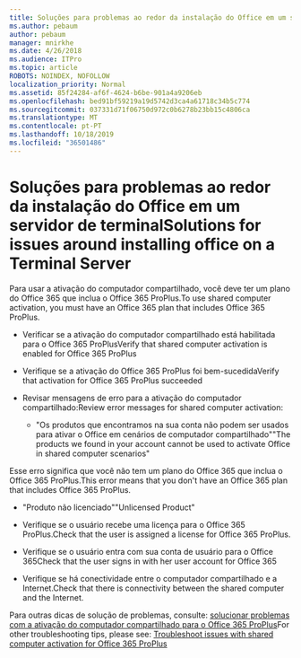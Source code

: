 ```yaml
---
title: Soluções para problemas ao redor da instalação do Office em um servidor de terminal
ms.author: pebaum
author: pebaum
manager: mnirkhe
ms.date: 4/26/2018
ms.audience: ITPro
ms.topic: article
ROBOTS: NOINDEX, NOFOLLOW
localization_priority: Normal
ms.assetid: 85f24284-af6f-4624-b6be-901a4a9206eb
ms.openlocfilehash: bed91bf59219a19d5742d3ca4a61718c34b5c774
ms.sourcegitcommit: 037331d71f06750d972c0b6278b23bb15c4806ca
ms.translationtype: MT
ms.contentlocale: pt-PT
ms.lasthandoff: 10/18/2019
ms.locfileid: "36501486"
---
```

# <a name="solutions-for-issues-around-installing-office-on-a-terminal-server"></a><span data-ttu-id="06121-102">Soluções para problemas ao redor da instalação do Office em um servidor de terminal</span><span class="sxs-lookup"><span data-stu-id="06121-102">Solutions for issues around installing office on a Terminal Server</span></span>

<span data-ttu-id="06121-103">Para usar a ativação do computador compartilhado, você deve ter um plano do Office 365 que inclua o Office 365 ProPlus.</span><span class="sxs-lookup"><span data-stu-id="06121-103">To use shared computer activation, you must have an Office 365 plan that includes Office 365 ProPlus.</span></span>
  
- <span data-ttu-id="06121-104">Verificar se a ativação do computador compartilhado está habilitada para o Office 365 ProPlus</span><span class="sxs-lookup"><span data-stu-id="06121-104">Verify that shared computer activation is enabled for Office 365 ProPlus</span></span>
    
- <span data-ttu-id="06121-105">Verifique se a ativação do Office 365 ProPlus foi bem-sucedida</span><span class="sxs-lookup"><span data-stu-id="06121-105">Verify that activation for Office 365 ProPlus succeeded</span></span>
    
- <span data-ttu-id="06121-106">Revisar mensagens de erro para a ativação do computador compartilhado:</span><span class="sxs-lookup"><span data-stu-id="06121-106">Review error messages for shared computer activation:</span></span>
    
  - <span data-ttu-id="06121-107">"Os produtos que encontramos na sua conta não podem ser usados para ativar o Office em cenários de computador compartilhado"</span><span class="sxs-lookup"><span data-stu-id="06121-107">"The products we found in your account cannot be used to activate Office in shared computer scenarios"</span></span>
  
<span data-ttu-id="06121-108">Esse erro significa que você não tem um plano do Office 365 que inclua o Office 365 ProPlus.</span><span class="sxs-lookup"><span data-stu-id="06121-108">This error means that you don't have an Office 365 plan that includes Office 365 ProPlus.</span></span>
    
  - <span data-ttu-id="06121-109">"Produto não licenciado"</span><span class="sxs-lookup"><span data-stu-id="06121-109">"Unlicensed Product"</span></span>
    
  - <span data-ttu-id="06121-110">Verifique se o usuário recebe uma licença para o Office 365 ProPlus.</span><span class="sxs-lookup"><span data-stu-id="06121-110">Check that the user is assigned a license for Office 365 ProPlus.</span></span>
    
  - <span data-ttu-id="06121-111">Verifique se o usuário entra com sua conta de usuário para o Office 365</span><span class="sxs-lookup"><span data-stu-id="06121-111">Check that the user signs in with her user account for Office 365</span></span>
    
  - <span data-ttu-id="06121-112">Verifique se há conectividade entre o computador compartilhado e a Internet.</span><span class="sxs-lookup"><span data-stu-id="06121-112">Check that there is connectivity between the shared computer and the Internet.</span></span>
    
<span data-ttu-id="06121-113">Para outras dicas de solução de problemas, consulte: [solucionar problemas com a ativação do computador compartilhado para o Office 365 ProPlus](https://docs.microsoft.com/DeployOffice/troubleshoot-issues-with-shared-computer-activation-for-office-365-proplus)</span><span class="sxs-lookup"><span data-stu-id="06121-113">For other troubleshooting tips, please see: [Troubleshoot issues with shared computer activation for Office 365 ProPlus](https://docs.microsoft.com/DeployOffice/troubleshoot-issues-with-shared-computer-activation-for-office-365-proplus)</span></span>
  

